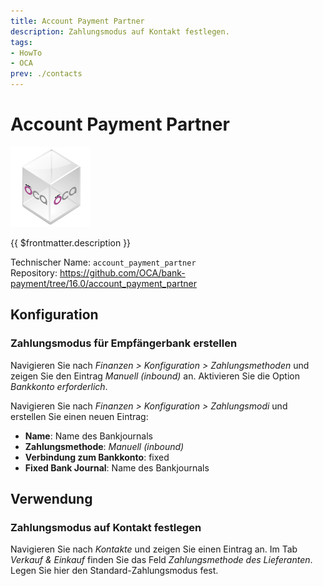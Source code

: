 ```yaml
---
title: Account Payment Partner
description: Zahlungsmodus auf Kontakt festlegen.
tags:
- HowTo
- OCA
prev: ./contacts
---
```

# Account Payment Partner
![icon_oca_app](attachments/icon_oca_app.png)

{{ $frontmatter.description }}

Technischer Name: `account_payment_partner`\
Repository: <https://github.com/OCA/bank-payment/tree/16.0/account_payment_partner>

## Konfiguration

### Zahlungsmodus für Empfängerbank erstellen

Navigieren Sie nach *Finanzen > Konfiguration > Zahlungsmethoden* und zeigen Sie den Eintrag *Manuell (inbound)* an. Aktivieren Sie die Option *Bankkonto erforderlich*.

Navigieren Sie nach *Finanzen > Konfiguration > Zahlungsmodi* und erstellen Sie einen neuen Eintrag:

* **Name**: Name des Bankjournals
* **Zahlungsmethode**: *Manuell (inbound)*
* **Verbindung zum Bankkonto**: fixed
* **Fixed Bank Journal**: Name des Bankjournals

## Verwendung

### Zahlungsmodus auf Kontakt festlegen

Navigieren Sie nach *Kontakte* und zeigen Sie einen Eintrag an. Im Tab *Verkauf & Einkauf* finden Sie das Feld *Zahlungsmethode des Lieferanten*. Legen Sie hier den Standard-Zahlungsmodus fest.
